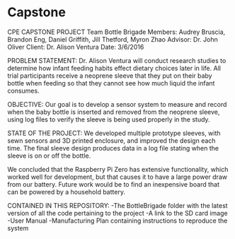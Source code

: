 # Capstone

CPE CAPSTONE PROJECT
Team Bottle Brigade Members: Audrey Bruscia, Brandon Eng, Daniel Griffith, Jill Thetford, Myron Zhao 
Advisor: Dr. John Oliver
Client: Dr. Alison Ventura
Date: 3/6/2016

PROBLEM STATEMENT: Dr. Alison Ventura will conduct research studies to determine how infant feeding habits effect dietary choices later in life.  All trial participants receive a neoprene sleeve that they put on their baby bottle when feeding so that they cannot see how much liquid the infant consumes.

OBJECTIVE: Our goal is to develop a sensor system to measure and record when the baby bottle is inserted and removed from the neoprene sleeve, using log files to verify the sleeve is being used properly in the study.

STATE OF THE PROJECT: We developed multiple prototype sleeves, with sewn sensors and 3D printed enclosure, and improved the design each time.  The final sleeve design produces data in a log file stating when the sleeve is on or off the bottle.

  We concluded that the Raspberry Pi Zero has extensive functionality, which worked well for development, but that causes it to have a large power draw from our battery.  Future work would be to find an inexpensive board that can be powered by a household battery.

CONTAINED IN THIS REPOSITORY: 
  -The BottleBrigade folder with the latest version of all the code pertaining to the project
  -A link to the SD card image
  -User Manual
  -Manufacturing Plan containing instructions to reproduce the system

